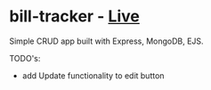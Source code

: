 # bill-tracker - [Live](https://uptight-pig-gilet.cyclic.app/)

Simple CRUD app built with Express, MongoDB, EJS.

TODO's:

- add Update functionality to edit button
